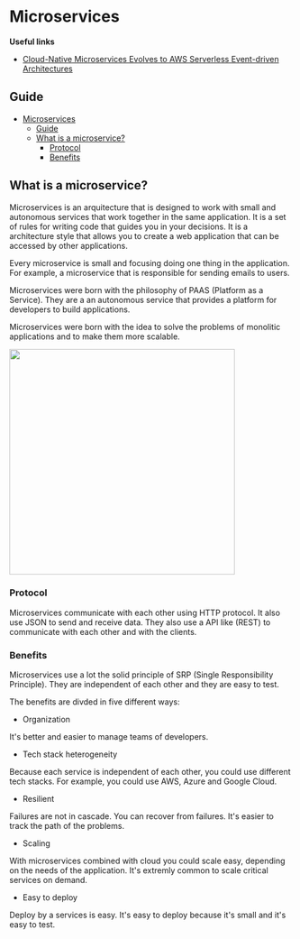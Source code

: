 # Microservices

**Useful links**
- [Cloud-Native Microservices Evolves to AWS Serverless Event-driven Architectures](https://medium.com/aws-serverless-microservices-with-patterns-best/cloud-native-microservices-evolves-to-aws-serverless-event-driven-architectures-9a38c473f4f8)


## Guide
- [Microservices](#microservices)
  - [Guide](#guide)
  - [What is a microservice?](#what-is-a-microservice)
    - [Protocol](#protocol)
    - [Benefits](#benefits)

## What is a microservice?

Microservices is an arquitecture that is designed to work with small and autonomous services that work together in the same application. It is a set of rules for writing code that guides you in your decisions. It is a architecture style that allows you to create a web application that can be accessed by other applications.

Every microservice is small and focusing doing one thing in the application. For example, a microservice that is responsible for sending emails to users.

Microservices were born with the philosophy of PAAS (Platform as a Service). They are a an autonomous service that provides a platform for developers to build applications.

Microservices were born with the idea to solve the problems of monolitic applications and to make them more scalable.

<img src="https://miro.medium.com/max/1400/1*SZcOObmoJZbTW2QiEtpoqQ.png" style="width:400px">

### Protocol

Microservices communicate with each other using HTTP protocol. It also use JSON to send and receive data. They also use a API like (REST) to communicate with each other and with the clients.

### Benefits 

Microservices use a lot the solid principle of SRP (Single Responsibility Principle). They are independent of each other and they are easy to test.

The benefits are divded in five different ways:

- Organization

It's better and easier to manage teams of developers.

- Tech stack heterogeneity

Because each service is independent of each other, you could use different tech stacks. For example, you could use AWS, Azure and Google Cloud.

- Resilient

Failures are not in cascade. You can recover from failures. It's easier to track the path of the problems.

- Scaling

With microservices combined with cloud you could scale easy, depending on the needs of the application. It's extremly common to scale critical services on demand.

- Easy to deploy

Deploy by a services is easy. It's easy to deploy because it's small and it's easy to test.




